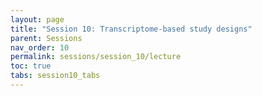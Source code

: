```yaml
---
layout: page
title: "Session 10: Transcriptome-based study designs"
parent: Sessions
nav_order: 10
permalink: sessions/session_10/lecture
toc: true
tabs: session10_tabs
---
```

